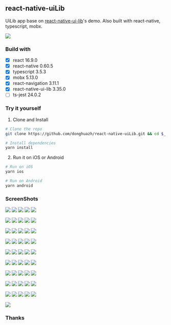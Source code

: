 ## react-native-uiLib

UiLib app base on [react-native-ui-lib](https://github.com/wix/react-native-ui-lib)'s demo. Also built with react-native, typescript, mobx.

![](https://ws1.sinaimg.cn/bmiddle/006tNbRwly1fx5j6mr1opj30m80m8t8r.jpg)

### Build with

- [x] react 16.9.0
- [x] react-native 0.60.5
- [x] typescript 3.5.3
- [x] mobx 5.13.0
- [x] react-navigation 3.11.1
- [x] react-native-ui-lib 3.35.0
- [ ] ts-jest 24.0.2

### Try it yourself

1. Clone and Install

```bash
# Clone the repo
git clone https://github.com/donghuazh/react-native-uiLib.git && cd $_

# Install dependencies
yarn install
```

2. Run it on iOS or Android

```bash
# Run on iOS
yarn ios

# Run on Android
yarn android
```

### ScreenShots

![](https://ws2.sinaimg.cn/bmiddle/006tNbRwly1fx5g0ygpocj30v91vo0wj.jpg)
![](https://ws3.sinaimg.cn/bmiddle/006tNbRwly1fx5g2c7tdzj30v91vodjg.jpg)
![](https://ws1.sinaimg.cn/bmiddle/006tNbRwly1fx5g2pfg4pj30v91vowi5.jpg)
![](https://ws4.sinaimg.cn/bmiddle/006tNbRwly1fx5g2y7doaj30v91von0z.jpg)
![](https://ws3.sinaimg.cn/bmiddle/006tNbRwly1fx5g3btwjbj30v91vowi3.jpg)

![](https://ws4.sinaimg.cn/bmiddle/006tNbRwly1fx5g3p4uu9j30v91votbt.jpg)
![](https://ws3.sinaimg.cn/bmiddle/006tNbRwly1fx5g3vl2vlj30v91vote7.jpg)
![](https://ws3.sinaimg.cn/bmiddle/006tNbRwly1fx5g45gdbmj30v91voq8x.jpg)
![](https://ws4.sinaimg.cn/bmiddle/006tNbRwly1fx5g4amg8wj30v91vo41s.jpg)
![](https://ws1.sinaimg.cn/bmiddle/006tNbRwly1fx5g4f0bktj30v91von22.jpg)

![](https://ws2.sinaimg.cn/bmiddle/006tNbRwly1fx5g4jo8cvj30v91voadz.jpg)
![](https://ws2.sinaimg.cn/bmiddle/006tNbRwly1fx5g4n2g8lj30v91vojtm.jpg)
![](https://ws3.sinaimg.cn/bmiddle/006tNbRwly1fx5g4qxsgjj30v91vowi1.jpg)
![](https://ws4.sinaimg.cn/bmiddle/006tNbRwly1fx5g4yf7ltj30v91von3t.jpg)
![](https://ws3.sinaimg.cn/bmiddle/006tNbRwly1fx5g53am07j30v91voq63.jpg)

![](https://ws1.sinaimg.cn/bmiddle/006tNbRwly1fx5g6mps7ij30v91votdm.jpg)
![](https://ws2.sinaimg.cn/bmiddle/006tNbRwly1fx5g749yg6j30v91voqlz.jpg)
![](https://ws2.sinaimg.cn/bmiddle/006tNbRwly1fx5g7arj3jj30v91vowg9.jpg)
![](https://ws1.sinaimg.cn/bmiddle/006tNbRwly1fx5g7gktqrj30v91vojtj.jpg)
![](https://ws3.sinaimg.cn/bmiddle/006tNbRwly1fx5g7mnnfaj30v91vo0vb.jpg)

![](https://ws1.sinaimg.cn/bmiddle/006tNbRwly1fx5g7y3tg6j30v91vo77a.jpg)
![](https://ws2.sinaimg.cn/bmiddle/006tNbRwly1fx5g86k5tbj30v91vowk0.jpg)
![](https://ws2.sinaimg.cn/bmiddle/006tNbRwly1fx5g8cuog9j30v91vo443.jpg)
![](https://ws3.sinaimg.cn/bmiddle/006tNbRwly1fx5g8ldsn2j30v91vo410.jpg)
![](https://ws4.sinaimg.cn/bmiddle/006tNbRwly1fx5g8pjqnrj30v91votcp.jpg)

![](https://ws4.sinaimg.cn/bmiddle/006tNbRwly1fx5g9ru76tj30v91votav.jpg)
![](https://ws4.sinaimg.cn/bmiddle/006tNbRwly1fx5gaibvdxj30v91vo7b7.jpg)
![](https://ws1.sinaimg.cn/bmiddle/006tNbRwly1fx5gamxvtxj30v91voace.jpg)
![](https://ws3.sinaimg.cn/bmiddle/006tNbRwly1fx5gaqnrh8j30v91vowi0.jpg)
![](https://ws4.sinaimg.cn/bmiddle/006tNbRwly1fx5gaum63xj30v91vodiq.jpg)

![](https://ws3.sinaimg.cn/bmiddle/006tNbRwly1fx5gazowy3j30v91votb5.jpg)
![](https://ws1.sinaimg.cn/bmiddle/006tNbRwly1fx5gb8ztrnj30v91vo418.jpg)
![](https://ws3.sinaimg.cn/bmiddle/006tNbRwly1fx5gbd08npj30v91voq82.jpg)
![](https://ws1.sinaimg.cn/bmiddle/006tNbRwly1fx5gbge222j30v91votcu.jpg)
![](https://ws3.sinaimg.cn/bmiddle/006tNbRwly1fx5gbrqszqj30v91vojua.jpg)


![](https://ws3.sinaimg.cn/bmiddle/006tNbRwly1fx5gby1biuj30v91voq6a.jpg)
![](https://ws2.sinaimg.cn/bmiddle/006tNbRwly1fx5gc2j7xlj30v91vodiw.jpg)
![](https://ws2.sinaimg.cn/bmiddle/006tNbRwly1fx5gc7sclgj30v91votkc.jpg)
![](https://ws4.sinaimg.cn/bmiddle/006tNbRwly1fx5gcbfghkj30v91vowpy.jpg)
![](https://ws4.sinaimg.cn/bmiddle/006tNbRwly1fx5gcfxsu0j30v91voqh4.jpg)

![](https://ws2.sinaimg.cn/bmiddle/006tNbRwly1fx5gea8d01j30v91vo7kx.jpg)
![](https://ws4.sinaimg.cn/bmiddle/006tNbRwly1fx5geht354j30v91vo1gp.jpg)
![](https://ws4.sinaimg.cn/bmiddle/006tNbRwly1fx5gemvcorj30v91vonpd.jpg)
![](https://ws2.sinaimg.cn/bmiddle/006tNbRwly1fx5gewxgcnj30v91voaiz.jpg)
![](https://ws3.sinaimg.cn/bmiddle/006tNbRwly1fx5gf1rw99j30v91vodms.jpg)

![](https://ws3.sinaimg.cn/bmiddle/006tNbRwly1fx5gf7ermij30v91vo13j.jpg)

### Thanks
